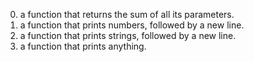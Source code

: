 0. a function that returns the sum of all its parameters.
1.  a function that prints numbers, followed by a new line.
2. a function that prints strings, followed by a new line.
3. a function that prints anything.
